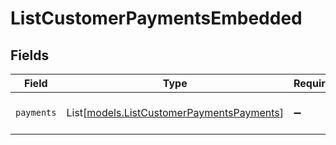 # ListCustomerPaymentsEmbedded


## Fields

| Field                                                                                  | Type                                                                                   | Required                                                                               | Description                                                                            |
| -------------------------------------------------------------------------------------- | -------------------------------------------------------------------------------------- | -------------------------------------------------------------------------------------- | -------------------------------------------------------------------------------------- |
| `payments`                                                                             | List[[models.ListCustomerPaymentsPayments](../models/listcustomerpaymentspayments.md)] | :heavy_minus_sign:                                                                     | An array of payment objects.                                                           |